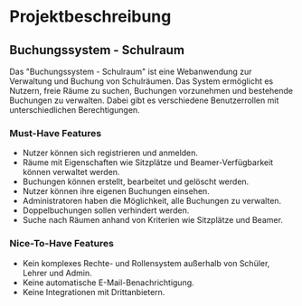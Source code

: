 # Projektbeschreibung

## Buchungssystem - Schulraum

Das "Buchungssystem - Schulraum" ist eine Webanwendung zur Verwaltung und Buchung von Schulräumen. Das System ermöglicht es Nutzern, freie Räume zu suchen, Buchungen vorzunehmen und bestehende Buchungen zu verwalten. Dabei gibt es verschiedene Benutzerrollen mit unterschiedlichen Berechtigungen.

### Must-Have Features
- Nutzer können sich registrieren und anmelden.
- Räume mit Eigenschaften wie Sitzplätze und Beamer-Verfügbarkeit können verwaltet werden.
- Buchungen können erstellt, bearbeitet und gelöscht werden.
- Nutzer können ihre eigenen Buchungen einsehen.
- Administratoren haben die Möglichkeit, alle Buchungen zu verwalten.
- Doppelbuchungen sollen verhindert werden.
- Suche nach Räumen anhand von Kriterien wie Sitzplätze und Beamer.

### Nice-To-Have Features
- Kein komplexes Rechte- und Rollensystem außerhalb von Schüler, Lehrer und Admin.
- Keine automatische E-Mail-Benachrichtigung.
- Keine Integrationen mit Drittanbietern.

